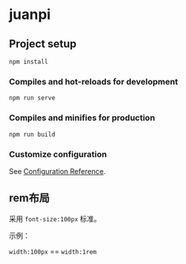 # juanpi

## Project setup
```
npm install
```

### Compiles and hot-reloads for development
```
npm run serve
```

### Compiles and minifies for production
```
npm run build
```

### Customize configuration
See [Configuration Reference](https://cli.vuejs.org/config/).







## rem布局

采用 `font-size:100px` 标准。  

示例：

`width:100px`   ==  `width:1rem` 

